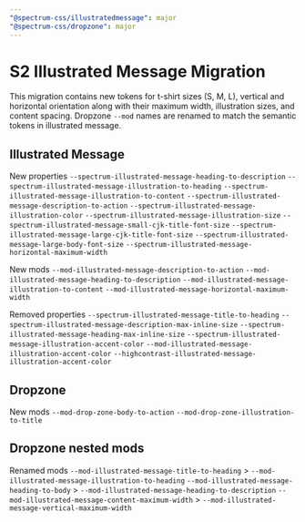 ```yaml
---
"@spectrum-css/illustratedmessage": major
"@spectrum-css/dropzone": major
---
```


# S2 Illustrated Message Migration

This migration contains new tokens for t-shirt sizes (S, M, L), vertical and horizontal orientation along with their maximum width, illustration sizes, and content spacing. Dropzone `--mod` names are renamed to match the semantic tokens in illustrated message.

## Illustrated Message

New properties
`--spectrum-illustrated-message-heading-to-description`
`--spectrum-illustrated-message-illustration-to-heading`
`--spectrum-illustrated-message-illustration-to-content`
`--spectrum-illustrated-message-description-to-action`
`--spectrum-illustrated-message-illustration-color`
`--spectrum-illustrated-message-illustration-size`
`--spectrum-illustrated-message-small-cjk-title-font-size`
`--spectrum-illustrated-message-large-cjk-title-font-size`
`--spectrum-illustrated-message-large-body-font-size`
`--spectrum-illustrated-message-horizontal-maximum-width`

New mods
`--mod-illustrated-message-description-to-action`
`--mod-illustrated-message-heading-to-description`
`--mod-illustrated-message-illustration-to-content`
`--mod-illustrated-message-horizontal-maximum-width`

Removed properties
`--spectrum-illustrated-message-title-to-heading`
`--spectrum-illustrated-message-description-max-inline-size`
`--spectrum-illustrated-message-heading-max-inline-size`
`--spectrum-illustrated-message-illustration-accent-color`
`--mod-illustrated-message-illustration-accent-color`
`--highcontrast-illustrated-message-illustration-accent-color`

## Dropzone

New mods
`--mod-drop-zone-body-to-action`
`--mod-drop-zone-illustration-to-title`

## Dropzone nested mods

Renamed mods
`--mod-illustrated-message-title-to-heading` > `--mod-illustrated-message-illustration-to-heading`
`--mod-illustrated-message-heading-to-body` > `--mod-illustrated-message-heading-to-description`
`--mod-illustrated-message-content-maximum-width` > `--mod-illustrated-message-vertical-maximum-width`
